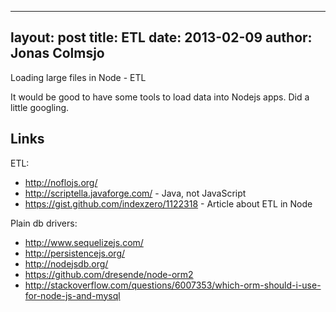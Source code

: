
---
layout: post
title: ETL
date: 2013-02-09
author: Jonas Colmsjo
---

Loading large files in Node - ETL




It would be good to have some tools to load data into Nodejs apps. Did a little googling.


## Links

ETL:

 * http://noflojs.org/
 * http://scriptella.javaforge.com/ - Java, not JavaScript
 * https://gist.github.com/indexzero/1122318 - Article about ETL in Node

Plain db drivers:

 * http://www.sequelizejs.com/
 * http://persistencejs.org/
 * http://nodejsdb.org/
 * https://github.com/dresende/node-orm2
 * http://stackoverflow.com/questions/6007353/which-orm-should-i-use-for-node-js-and-mysql
 
 
 
